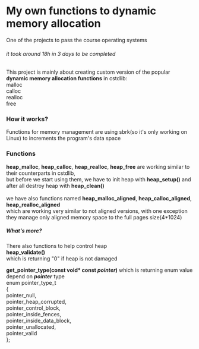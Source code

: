 # My own functions to dynamic memory allocation
One of the projects to pass the course operating systems
###### it took around 18h in 3 days to be completed
This project is mainly about creating custom version of the popular
<br><b>dynamic memory allocation functions</b> in cstdlib:<br>
malloc<br>calloc<br>realloc<br>free<br>

### How it works?
Functions for memory management are using sbrk(so it's only working on Linux) to increments the program's data space
### Functions
<b>heap_malloc</b>, <b>heap_calloc</b>, <b>heap_realloc</b>, <b>heap_free</b> are working similar to their counterparts in cstdlib,<br>
but before we start using them, we have to init heap with <b>heap_setup()</b> and after all destroy heap with <b>heap_clean()</b>
<br><br>
we have also functions named
<b>heap_malloc_aligned</b>, 
<b>heap_calloc_aligned</b>, 
<b>heap_realloc_aligned</b><br>which
are working very similar to not aligned versions, with one exception<br>
they manage only aligned memory space to the full pages size(4*1024)
##### What's more?
There also functions to help control heap<br>
<b>heap_validate()</b><br>
which is returning "0" if heap is not damaged<br>

<b>get_pointer_type(const void* const <b><em>pointer</em></b>)</b>
which is returning enum value depend on <b><em>pointer</em></b> type
<br>enum pointer_type_t<br>
{<br>
    pointer_null,<br>
    pointer_heap_corrupted,<br>
    pointer_control_block,<br>
    pointer_inside_fences,<br>
    pointer_inside_data_block,<br>
    pointer_unallocated,<br>
    pointer_valid<br>
};